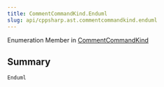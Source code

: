 ```yaml
---
title: CommentCommandKind.Enduml
slug: api/cppsharp.ast.commentcommandkind.enduml
---
```

Enumeration Member in [CommentCommandKind](/api/cppsharp/ast/commentcommandkind)

## Summary



```csharp
Enduml
```

